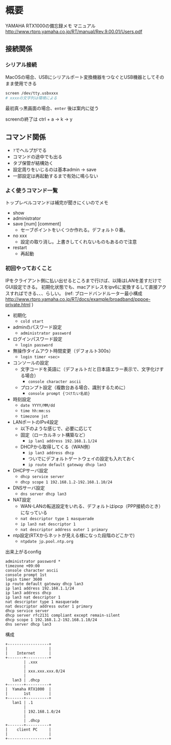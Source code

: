 # 概要
YAMAHA RTX1000の備忘録メモ
マニュアル
http://www.rtpro.yamaha.co.jp/RT/manual/Rev.9.00.01/Users.pdf
## 接続関係
### シリアル接続
MacOSの場合、USBにシリアルポート変換機器をつなぐとUSB機器としてそのまま使用できる

```sh
screen /dev/tty.usbxxxx
# xxxxの文字列は環境による
```

最初真っ黒画面の場合、`enter`
後は案内に従う

screenの終了は ctrl + a -> k -> y


## コマンド関係
- `?`でヘルプがでる
- コマンドの途中でも出る
- タブ保管が結構効く
- 設定周りをいじるのは基本admin -> save
- 一部設定は再起動するまで有効に鳴らない

### よく使うコマンド一覧
トップレベルコマンドは補完が聞きにくいのでメモ

- show
- administrator
- save [num] [comment]
  - セーブポイントをいくつか作れる。デフォルト０番。
- no xxx
  - 設定の取り消し。上書きしてくれないものもあるので注意
- restart
  - 再起動


### 初回やっておくこと
IPをクライアント側に払い出せるところまで行けば、以降はLANを差すだけでGUI設定できる。
初期化状態でも、macアドレスをipv6に変換するして直接アクスすればできる、、、らしい。
(ref: ブロードバンドルーター最小構成 http://www.rtpro.yamaha.co.jp/RT/docs/example/broadband/pppoe-private.html )

- 初期化
  - `cold start`
- adminのパスワード設定
  - `administrator password`
- ログインパスワード設定
  - `login password`
- 無操作タイムアウト時間変更（デフォルト300s）
  - `login timer <sec>`
- コンソールの設定
  - 文字コードを英語に（デフォルトだと日本語エラー表示で、文字化けする場合）
    - `console character ascii`
  - プロンプト設定（複数台ある場合、識別するために）
    - `console prompt {つけたい名前}`
- 時刻設定
  - `date YYYY/MM/dd`
  - `time hh:mm:ss`
  - `timezone jst`
- LANポートのIPv4設定
  - 以下のような感じで、必要に応じて
  - 固定（ローカルネット構築など）
    - `ip lan1 address 192.168.1.1/24`
  - DHCPから取得してくる（WAN側）
    - `ip lan3 address dhcp`
    - ついでにデフォルトゲートウェイの設定も入れておく
    - `ip route default gateway dhcp lan3`
- DHCPサーバ設定
  - `dhcp service server`
  - `dhcp scope 1 192.168.1.2-192.168.1.10/24`
- DNSサーバ設定
  - `dns server dhcp lan3`
- NAT設定
  - WAN-LANの転送設定をいれる、デフォルトはipcp（PPP接続のとき）になっている
  - `nat descriptor type 1 masquerade`
  - `ip lan3 nat descriptor 1`
  - `nat descriptor address outer 1 primary`
- ntp設定(RTXからネットが見える様になった段階のどこかで)
  - `ntpdate jp.pool.ntp.org`

出来上がるconfig

```
administrator password *
timezone +09:00
console character ascii
console prompt 1st
login timer 3600
ip route default gateway dhcp lan3
ip lan1 address 192.168.1.1/24
ip lan3 address dhcp
ip lan3 nat descriptor 1
nat descriptor type 1 masquerade
nat descriptor address outer 1 primary
dhcp service server
dhcp server rfc2131 compliant except remain-silent
dhcp scope 1 192.168.1.2-192.168.1.10/24
dns server dhcp lan3
```

構成

```
+------------------+
|                  |
|    Internet      |
+-------+----------+
        | .xxx
        |
        | xxx.xxx.xxx.0/24
        |
   lan3 | .dhcp
+-------+----------+
|  Yamaha RTX1000  |
|       1st        |
+-------+----------+
   lan1 | .1
        |
        | 192.168.1.0/24
        |
        | .dhcp
+-------+----------+
|    client PC     |
|                  |
+------------------+

```
